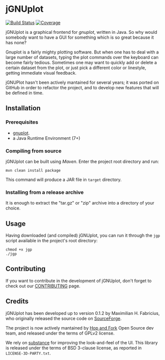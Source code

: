 # jGNUplot #
[![Build Status](https://travis-ci.org/hopandfork/jgnuplot.svg?branch=master)](https://travis-ci.org/hopandfork/jgnuplot)
[![Coverage](https://codecov.io/gh/hopandfork/jgnuplot/branch/master/graphs/badge.svg?branch=master)](https://codecov.io/gh/hopandfork/jgnuplot)

jGNUplot is a graphical frontend for *gnuplot*, written in Java. So why would
somebody want to have a GUI for something which is so great because it has
none?

Gnuplot is a fairly mighty plotting software. But when one has to deal with a
large number of datasets, typing the plot commands over the keyboard
can become fairly tedious. 
Sometimes one may want to quickly add or delete a certain dataset from the
plot, or just pick a different color or linestyle, getting immediate visual
feedback.

jGNUPlot hasn't been actively mantained for several years; it was ported
on GitHub in order to refactor the project, and to develop new
features that will be defined in time. 

## Installation ##
### Prerequisites ###
- [gnuplot](http://www.gnuplot.info).
- a Java Runtime Environment (7+)

### Compiling from source  ###
jGNUplot can be built using *Maven*. Enter the project root directory and run:

	mvn clean install package

This command will produce a JAR file in `target` directory.

### Installing from a release archive ###
It is enough to extract the "tar.gz" or "zip" archive into a directory of your choice.

## Usage ##
Having downloaded (and compiled) jGNUplot, you can run it through the `jgp`
script available in the project's root directory:

	chmod +x jgp
	./jgp


## Contributing ##
If you want to contribute in the development of jGNUplot, don't forget to check
out our [CONTRIBUTING](https://github.com/hopandfork/jgnuplot/blob/master/CONTRIBUTING.md)
page.

## Credits ##
jGNUplot has been developed up to version 0.1.2 by Maximilian H. Fabricius, who
originally released the source code on
[SourceForge](http://jgp.sourceforge.net).

The project is now actively mantained by 
[Hop and Fork](https://www.hopandfork.org) Open Source dev team, and released
under the terms of GPLv2 license.

We rely on [substance](https://github.com/kirill-grouchnikov/substance) for
improving the look-and-feel of the UI. This library is released under the terms of
 BSD 3-clause license, as reported in `LICENSE-3D-PARTY.txt`.
